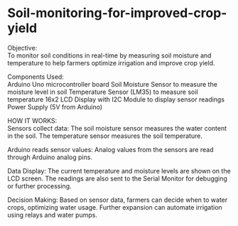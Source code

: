 # Soil-monitoring-for-improved-crop-yield

Objective:  
To monitor soil conditions in real-time by measuring soil moisture and temperature to help farmers optimize irrigation and improve crop yield.

Components Used:  
Arduino Uno microcontroller board
Soil Moisture Sensor to measure the moisture level in soil
Temperature Sensor (LM35) to measure soil temperature
16x2 LCD Display with I2C Module to display sensor readings
Power Supply (5V from Arduino)

HOW IT WORKS:  
Sensors collect data:
The soil moisture sensor measures the water content in the soil.
The temperature sensor measures the soil temperature.

Arduino reads sensor values:
Analog values from the sensors are read through Arduino analog pins.

Data Display:
The current temperature and moisture levels are shown on the LCD screen.
The readings are also sent to the Serial Monitor for debugging or further processing.

Decision Making:
Based on sensor data, farmers can decide when to water crops, optimizing water usage.
Further expansion can automate irrigation using relays and water pumps.

